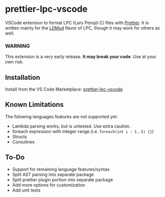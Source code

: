 # prettier-lpc-vscode
VSCode extension to format LPC (Lars Pensjö C) files with [Prettier](https://prettier.io/). It is written mainly for the [LDMud](http://www.ldmud.eu/) flavor of LPC, though it may work for others as well.

### WARNING 
This extension is a very early release. **It may break your code**. Use at your own risk.

## Installation
Install from the VS Code Marketplace: [prettier-lpc-vscode](https://marketplace.visualstudio.com/items?itemName=jlchmura.prettier-lpc-vscode)

## Known Limitations
The folowing languages features are not supported yet:
- Lambda parsing works, but is untested. Use extra caution.
- foreach expression with integer range (i.e. `foreach(int i : 1..5) {}`)
- Structs
- Coroutines 

## To-Do
- Support for remaining language features/syntax
- Split AST parsing into separate package
- Split prettier plugin portion into separate package
- Add more options for customization
- Add unit tests
